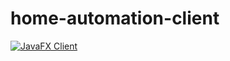 # home-automation-client

[![JavaFX Client](https://img.youtube.com/vi/jMVztTP5kBc/0.jpg)](https://www.youtube.com/watch?v=jMVztTP5kBc)
